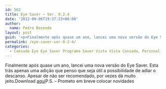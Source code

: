```yaml
---
id: 562
title: Eye Saver – Ver. 0.2.4
date: '2012-09-06T19:37:23+00:00'
author: 
  name: Pedro Resende
layout: post
guid: '<p>Finalmente após quase um ano, lancei uma nova versão do Eye Saver. Esta trás apenas uma adição que penso que seja útil a possibilidade de adiar o descanso. Apesar de não ser recomendado, por vezes dá muito jeito.Download <a href="http://blog.resende.bi'
permalink: /eye-saver-ver-0-2-4/
categories:
  - Cansada Eye Eye Saver Programa Saver Vista Vista Cansada, Personal, Software
---
```

Finalmente após quase um ano, lancei uma nova versão do Eye Saver. Esta trás apenas uma adição que penso que seja útil a possibilidade de adiar o descanso. Apesar de não ser recomendado, por vezes dá muito jeito.Download <a href="/assets/blog/wp-content/uploads/2011/02/eyesaver-0.2.4.zip" title="Download it ;)" target="_blank">aqui</a>P.S. – Prometo em breve colocar novidades